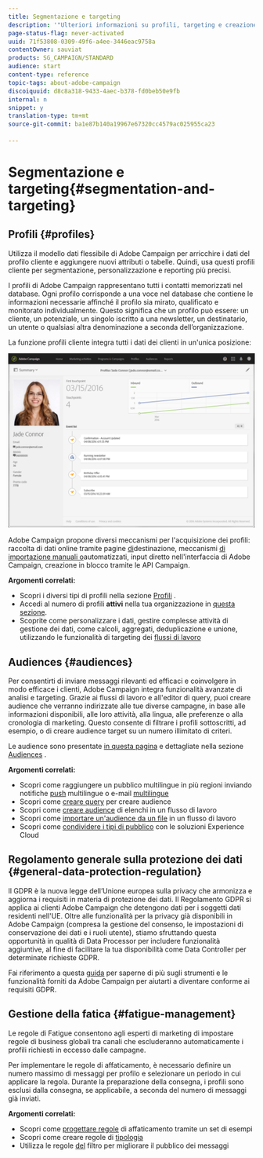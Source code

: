 ```yaml
---
title: Segmentazione e targeting
description: '"Ulteriori informazioni su profili, targeting e creazione di audience in Campaign: crea tipi di pubblico, importa contatti e condividi i tipi di pubblico con le soluzioni Experience Cloud, evitando affaticamenti di marketing."'
page-status-flag: never-activated
uuid: 71f53808-0309-49f6-a4ee-3446eac9758a
contentOwner: sauviat
products: SG_CAMPAIGN/STANDARD
audience: start
content-type: reference
topic-tags: about-adobe-campaign
discoiquuid: d8c8a318-9433-4aec-b378-fd0beb50e9fb
internal: n
snippet: y
translation-type: tm+mt
source-git-commit: ba1e87b140a19967e67320cc4579ac025955ca23

---
```



# Segmentazione e targeting{#segmentation-and-targeting}

## Profili {#profiles}

Utilizza il modello dati flessibile di Adobe Campaign per arricchire i dati del profilo cliente e aggiungere nuovi attributi o tabelle. Quindi, usa questi profili cliente per segmentazione, personalizzazione e reporting più precisi.

I profili di Adobe Campaign rappresentano tutti i contatti memorizzati nel database. Ogni profilo corrisponde a una voce nel database che contiene le informazioni necessarie affinché il profilo sia mirato, qualificato e monitorato individualmente. Questo significa che un profilo può essere: un cliente, un potenziale, un singolo iscritto a una newsletter, un destinatario, un utente o qualsiasi altra denominazione a seconda dell’organizzazione.

La funzione profili cliente integra tutti i dati dei clienti in un'unica posizione:

![](assets/mkt_hist_view.png)

Adobe Campaign propone diversi meccanismi per l'acquisizione dei profili: raccolta di dati online tramite pagine [di](../../channels/using/about-landing-pages.md)destinazione, meccanismi [di importazione manuali o](../../automating/using/about-data-import-and-export.md)automatizzati, input [](../../audiences/using/creating-profiles.md) diretto nell'interfaccia di Adobe Campaign, creazione in blocco tramite le API [](../../api/using/about-campaign-standard-apis.md)Campaign.

**Argomenti correlati:**

* Scopri i diversi tipi di profili nella sezione [Profili](../../audiences/using/about-profiles.md) .
* Accedi al numero di profili **attivi** nella tua organizzazione in [questa sezione](../../audiences/using/active-profiles.md).
* Scoprite come personalizzare i dati, gestire complesse attività di gestione dei dati, come calcoli, aggregati, deduplicazione e unione, utilizzando le funzionalità di targeting dei [flussi di lavoro](../../automating/using/about-targeting-activities.md)

## Audiences {#audiences}

Per consentirti di inviare messaggi rilevanti ed efficaci e coinvolgere in modo efficace i clienti, Adobe Campaign integra funzionalità avanzate di analisi e targeting. Grazie ai flussi di lavoro e all'editor di query, puoi creare audience che verranno indirizzate alle tue diverse campagne, in base alle informazioni disponibili, alle loro attività, alla lingua, alle preferenze o alla cronologia di marketing. Questo consente di filtrare i profili sottoscritti, ad esempio, o di creare audience target su un numero illimitato di criteri.

Le audience sono presentate [in questa pagina](../../audiences/using/about-audiences.md) e dettagliate nella sezione [Audiences](../../audiences/using/creating-audiences.md) .

**Argomenti correlati:**

* Scopri come raggiungere un pubblico multilingue in più regioni inviando notifiche [push](../../channels/using/creating-a-multilingual-push-notification.md) multilingue o e-mail [multilingue](../../channels/using/creating-a-multilingual-email.md)
* Scopri come [creare query](../../audiences/using/creating-audiences.md#creating-query-audiences) per creare audience
* Scopri come [creare audience](../../audiences/using/creating-audiences.md#creating-list-audiences) di elenchi in un flusso di lavoro
* Scopri come [importare un'audience da un file](../../audiences/using/creating-audiences.md#creating-file-audiences) in un flusso di lavoro
* Scopri come [condividere i tipi di pubblico](../../audiences/using/creating-audiences.md#creating-experience-cloud-audiences) con le soluzioni Experience Cloud

## Regolamento generale sulla protezione dei dati {#general-data-protection-regulation}

Il GDPR è la nuova legge dell’Unione europea sulla privacy che armonizza e aggiorna i requisiti in materia di protezione dei dati. Il Regolamento GDPR si applica ai clienti Adobe Campaign che detengono dati per i soggetti dati residenti nell'UE. Oltre alle funzionalità per la privacy già disponibili in Adobe Campaign (compresa la gestione del consenso, le impostazioni di conservazione dei dati e i ruoli utente), stiamo sfruttando questa opportunità in qualità di Data Processor per includere funzionalità aggiuntive, al fine di facilitare la tua disponibilità come Data Controller per determinate richieste GDPR.

Fai riferimento a questa [guida](https://docs.campaign.adobe.com/doc/standard/getting_started/en/ACS_GDPR.html) per saperne di più sugli strumenti e le funzionalità forniti da Adobe Campaign per aiutarti a diventare conforme ai requisiti GDPR.

## Gestione della fatica {#fatigue-management}

Le regole di Fatigue consentono agli esperti di marketing di impostare regole di business globali tra canali che escluderanno automaticamente i profili richiesti in eccesso dalle campagne.

Per implementare le regole di affaticamento, è necessario definire un numero massimo di messaggi per profilo e selezionare un periodo in cui applicare la regola. Durante la preparazione della consegna, i profili sono esclusi dalla consegna, se applicabile, a seconda del numero di messaggi già inviati.

**Argomenti correlati:**

* Scopri come [progettare regole](../../administration/using/fatigue-rules.md#examples) di affaticamento tramite un set di esempi
* Scopri come creare regole di [tipologia](../../administration/using/about-typology-rules.md)
* Utilizza le regole [del](../../administration/using/filtering-rules.md) filtro per migliorare il pubblico dei messaggi
